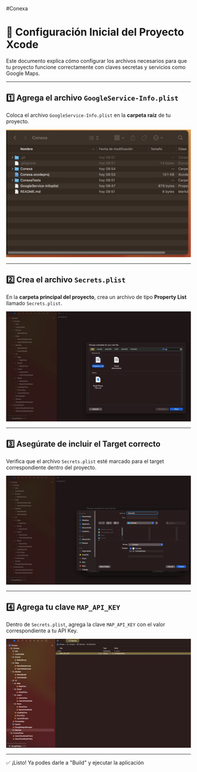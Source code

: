 #Conexa

# 🧭 Configuración Inicial del Proyecto Xcode

Este documento explica cómo configurar los archivos necesarios para que tu proyecto funcione correctamente con claves secretas y servicios como Google Maps.

---

## 1️⃣ Agrega el archivo `GoogleService-Info.plist`

Coloca el archivo `GoogleService-Info.plist` en la **carpeta raíz** de tu proyecto.

![Google plist](assets/GooglePlist1.jpeg)

---

## 2️⃣ Crea el archivo `Secrets.plist`

En la **carpeta principal del proyecto**, crea un archivo de tipo **Property List** llamado `Secrets.plist`.

![Secrets plist](assets/Secrets2.jpeg)

---

## 3️⃣ Asegúrate de incluir el Target correcto

Verifica que el archivo `Secrets.plist` esté marcado para el target correspondiente dentro del proyecto.

![Target](assets/Target3.jpeg)

---

## 4️⃣ Agrega tu clave `MAP_API_KEY`

Dentro de `Secrets.plist`, agrega la clave `MAP_API_KEY` con el valor correspondiente a tu API Key.

![Key](assets/Key4.jpeg)

---

✅ ¡Listo! Ya podes darle a "Build" y ejecutar la aplicación

